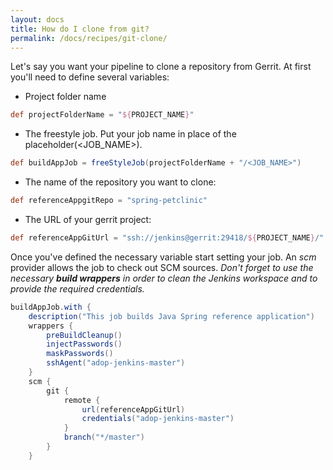 ```yaml
---
layout: docs
title: How do I clone from git?
permalink: /docs/recipes/git-clone/
---
```


Let's say you want your pipeline to clone a repository from Gerrit.
At first you'll need to define several variables:
* Project folder name
```groovy
def projectFolderName = "${PROJECT_NAME}"
```
* The freestyle job.
Put your job name in place of the placeholder(<JOB_NAME>).
```groovy
def buildAppJob = freeStyleJob(projectFolderName + "/<JOB_NAME>")
```
* The name of the repository you want to clone:
```groovy
def referenceAppgitRepo = "spring-petclinic"
```
* The URL of your gerrit project:
```groovy
def referenceAppGitUrl = "ssh://jenkins@gerrit:29418/${PROJECT_NAME}/" + referenceAppgitRepo
```

Once you've defined the necessary variable start setting your job.
An _scm_ provider allows the job to check out SCM sources.
_Don't forget to use the necessary **build wrappers** in order to clean the Jenkins workspace and to provide the required credentials._
```groovy
buildAppJob.with {
    description("This job builds Java Spring reference application")
    wrappers {
        preBuildCleanup()
        injectPasswords()
        maskPasswords()
        sshAgent("adop-jenkins-master")
    }
    scm {
        git {
            remote {
                url(referenceAppGitUrl)
                credentials("adop-jenkins-master")
            }
            branch("*/master")
        }
    }
```



